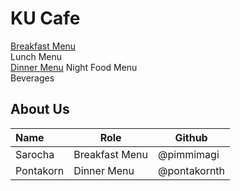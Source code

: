 # KU Cafe

[Breakfast Menu](Menu.md#-breakfast-menu)   
Lunch Menu  
[Dinner Menu](Menu.md#-dinner-menu)
Night Food Menu  
Beverages  

## About Us



| Name      | Role      | Github   |
|:----------|-----------|----------|
| Sarocha | Breakfast Menu | @pimmimagi|
| Pontakorn       | Dinner Menu       | @pontakornth      |